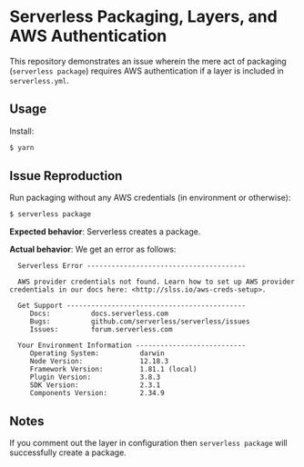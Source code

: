 # Serverless Packaging, Layers, and AWS Authentication

This repository demonstrates an issue wherein the mere act of packaging (`serverless package`) requires AWS authentication if a layer is included in `serverless.yml`.

## Usage

Install:

```sh
$ yarn
```

## Issue Reproduction

Run packaging without any AWS credentials (in environment or otherwise):

```sh
$ serverless package
```

**Expected behavior**: Serverless creates a package.

**Actual behavior**: We get an error as follows:

```
  Serverless Error ---------------------------------------

  AWS provider credentials not found. Learn how to set up AWS provider credentials in our docs here: <http://slss.io/aws-creds-setup>.

  Get Support --------------------------------------------
     Docs:          docs.serverless.com
     Bugs:          github.com/serverless/serverless/issues
     Issues:        forum.serverless.com

  Your Environment Information ---------------------------
     Operating System:          darwin
     Node Version:              12.18.3
     Framework Version:         1.81.1 (local)
     Plugin Version:            3.8.3
     SDK Version:               2.3.1
     Components Version:        2.34.9
```

## Notes

If you comment out the layer in configuration then `serverless package` will successfully create a package.
